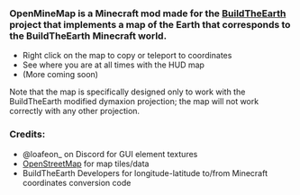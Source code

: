 ### OpenMineMap is a Minecraft mod made for the [BuildTheEarth](buildtheearth.net) project that implements a map of the Earth that corresponds to the BuildTheEarth Minecraft world. 

 - Right click on the map to copy or teleport to coordinates
 - See where you are at all times with the HUD map
 - (More coming soon)

Note that the map is specifically designed only to work with the BuildTheEarth modified dymaxion projection; the map will not work correctly with any other projection.

### Credits:
 - @loafeon_ on Discord for GUI element textures
 - [OpenStreetMap](https://openstreetmap.org/copyright) for map tiles/data
 - BuildTheEarth Developers for longitude-latitude to/from Minecraft coordinates conversion code
